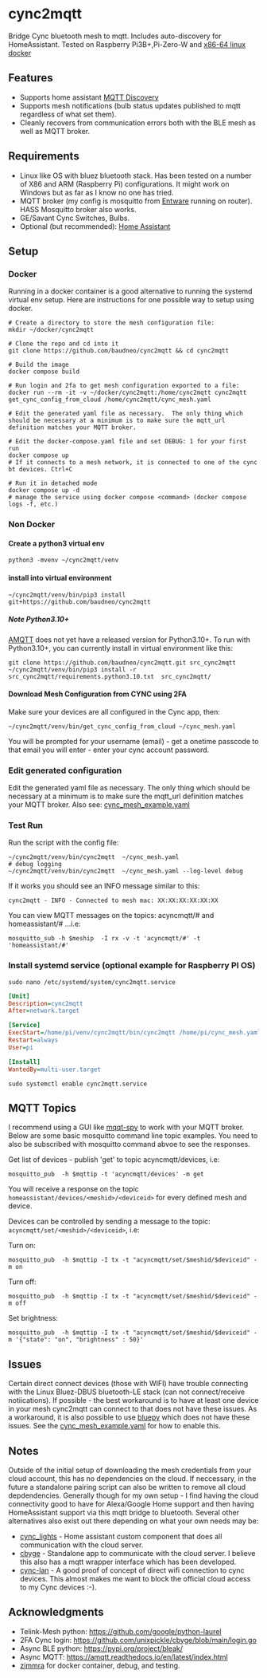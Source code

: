# cync2mqtt
Bridge Cync bluetooth mesh to mqtt. Includes auto-discovery for HomeAssistant.  Tested on Raspberry Pi3B+,Pi-Zero-W and [x86-64 linux docker](https://github.com/zimmra/cync2mqtt-docker)

## Features
- Supports home assistant [MQTT Discovery](https://www.home-assistant.io/docs/mqtt/discovery/)
- Supports mesh notifications (bulb status updates published to mqtt regardless of what set them).
- Cleanly recovers from communication errors both with the BLE mesh as well as MQTT broker.

## Requirements
- Linux like OS with bluez bluetooth stack.  Has been tested on a number of X86 and ARM (Raspberry Pi) configurations.  It might work on Windows but as far as I know no one has tried.
- MQTT broker (my config is mosquitto from [Entware](https://github.com/Entware/Entware) running on router). HASS Mosquitto broker also works.
- GE/Savant Cync Switches, Bulbs.
- Optional (but recommended): [Home Assistant](https://www.home-assistant.io/)

## Setup

### Docker
Running in a docker container is a good alternative to running the systemd virtual env setup.  Here are instructions for one possible way to setup using docker.

```shell
# Create a directory to store the mesh configuration file:
mkdir ~/docker/cync2mqtt

# Clone the repo and cd into it
git clone https://github.com/baudneo/cync2mqtt && cd cync2mqtt

# Build the image
docker compose build

# Run login and 2fa to get mesh configuration exported to a file:
docker run --rm -it -v ~/docker/cync2mqtt:/home/cync2mqtt cync2mqtt get_cync_config_from_cloud /home/cync2mqtt/cync_mesh.yaml

# Edit the generated yaml file as necessary.  The only thing which should be necessary at a minimum is to make sure the mqtt_url definition matches your MQTT broker.

# Edit the docker-compose.yaml file and set DEBUG: 1 for your first run
docker compose up
# If it connects to a mesh network, it is connected to one of the cync bt devices. Ctrl+C

# Run it in detached mode
docker compose up -d
# manage the service using docker compose <command> (docker compose logs -f, etc.)
```
### Non Docker
#### Create a python3 virtual env
```shell
python3 -mvenv ~/cync2mqtt/venv
```

#### install into virtual environment
```shell
~/cync2mqtt/venv/bin/pip3 install git+https://github.com/baudneo/cync2mqtt
```

##### Note Python3.10+
[AMQTT](https://github.com/Yakifo/amqtt) does not yet have a released version for Python3.10+.  To run with Python3.10+, you can currently install in virtual environment like this:
```shell
git clone https://github.com/baudneo/cync2mqtt.git src_cync2mqtt
~/cync2mqtt/venv/bin/pip3 install -r src_cync2mqtt/requirements.python3.10.txt  src_cync2mqtt/
```

#### Download Mesh Configuration from CYNC using 2FA
Make sure your devices are all configured in the Cync app, then:
```shell
~/cync2mqtt/venv/bin/get_cync_config_from_cloud ~/cync_mesh.yaml
```

You will be prompted for your username (email) - get a onetime passcode to that email you will enter - enter your cync account password.

### Edit generated configuration
Edit the generated yaml file as necessary.  The only thing which should be necessary at a minimum is to make sure the mqtt_url definition matches your MQTT broker.  Also see: [cync_mesh_example.yaml](cync_mesh_example.yaml) 

### Test Run
Run the script with the config file:
```shell
~/cync2mqtt/venv/bin/cync2mqtt  ~/cync_mesh.yaml
# debug logging
~/cync2mqtt/venv/bin/cync2mqtt  ~/cync_mesh.yaml --log-level debug
```

If it works you should see an INFO message similar to this:
```shell
cync2mqtt - INFO - Connected to mesh mac: XX:XX:XX:XX:XX:XX
```

You can view MQTT messages on the topics: acyncmqtt/# and homeassistant/# ...i.e:
```shell
mosquitto_sub -h $meship  -I rx -v -t 'acyncmqtt/#' -t 'homeassistant/#'
``` 


### Install systemd service (optional example for Raspberry PI OS)

```shell
sudo nano /etc/systemd/system/cync2mqtt.service
```
```ini 
[Unit]
Description=cync2mqtt
After=network.target

[Service]
ExecStart=/home/pi/venv/cync2mqtt/bin/cync2mqtt /home/pi/cync_mesh.yaml
Restart=always
User=pi

[Install]
WantedBy=multi-user.target
```

```shell
sudo systemctl enable cync2mqtt.service
```

## MQTT Topics
I recommend using a GUI like [mqqt-spy](https://github.com/eclipse/paho.mqtt-spy) to work with your MQTT broker.  Below are some basic mosquitto command line topic examples.  You need to also be subscribed with mosquitto command abvoe to see the responses.

Get list of devices - publish 'get' to topic acyncmqtt/devices, i.e: 
```shell
mosquitto_pub  -h $mqttip -t 'acyncmqtt/devices' -m get
```

You will receive a response on the topic ```homeassistant/devices/<meshid>/<deviceid>``` for every defined mesh and device.

Devices can be controlled by sending a message to the topic: ```acyncmqtt/set/<meshid>/<deviceid>```, i.e:

Turn on:
```shell
mosquitto_pub  -h $mqttip -I tx -t "acyncmqtt/set/$meshid/$deviceid" -m on
```

Turn off:
```shell
mosquitto_pub  -h $mqttip -I tx -t "acyncmqtt/set/$meshid/$deviceid" -m off
```

Set brightness:
```shell
mosquitto_pub  -h $mqttip -I tx -t "acyncmqtt/set/$meshid/$deviceid" -m '{"state": "on", "brightness" : 50}' 
```
## Issues
Certain direct connect devices (those with WIFI) have trouble connecting with the Linux Bluez-DBUS bluetooth-LE stack (can not connect/receive notiications).  If possible - the best workaround is to have at least one device in your mesh cync2mqtt can connect to that does not have these issues.  As a workaround, it is also possible to use [bluepy](https://github.com/IanHarvey/bluepy) which does not have these issues.  See the [cync_mesh_example.yaml](cync_mesh_example.yaml) for how to enable this.

## Notes
Outside of the initial setup of downloading the mesh credentials from your cloud account, this has no dependencies on the cloud.  If neccessary, in the future a standalone pairing script can also be written to remove all cloud depdendencies.  Generally though for my own setup - I find having the cloud connectivity good to have for Alexa/Google Home support and then having HomeAssistant support via this mqtt bridge to bluetooth.  Several other alternatives also exist out there depending on what your own needs may be:
- [cync_lights](https://github.com/nikshriv/cync_lights/tree/main) - Home assistant custom component that does all communication with the cloud server.
- [cbyge](https://github.com/unixpickle/cbyge/tree/main) - Standalone app to communicate with the cloud server.  I believe this also has a mqtt wrapper interface which has been developed.
- [cync-lan](https://github.com/iburistu/cync-lan) - A good proof of concept of direct wifi connection to cync devices.  This almost makes me want to block the official cloud access to my Cync devices :-).

## Acknowledgments
- Telink-Mesh python: https://github.com/google/python-laurel
- 2FA Cync login: https://github.com/unixpickle/cbyge/blob/main/login.go
- Async BLE python: https://pypi.org/project/bleak/
- Async MQTT: https://amqtt.readthedocs.io/en/latest/index.html
- [zimmra](https://github.com/zimmra) for docker container, debug, and testing.
